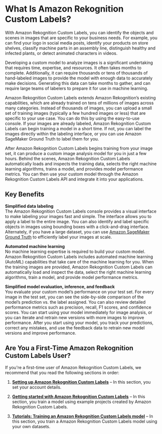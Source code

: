# What Is Amazon Rekognition Custom Labels?<a name="what-is"></a>

With Amazon Rekognition Custom Labels, you can identify the objects and scenes in images that are specific to your business needs\. For example, you can find your logo in social media posts, identify your products on store shelves, classify machine parts in an assembly line, distinguish healthy and infected plants, or detect animated characters in videos\.

Developing a custom model to analyze images is a significant undertaking that requires time, expertise, and resources\. It often takes months to complete\. Additionally, it can require thousands or tens of thousands of hand\-labeled images to provide the model with enough data to accurately make decisions\. Generating this data can take months to gather, and can require large teams of labelers to prepare it for use in machine learning\.

Amazon Rekognition Custom Labels extends Amazon Rekognition’s existing capabilities, which are already trained on tens of millions of images across many categories\. Instead of thousands of images, you can upload a small set of training images \(typically a few hundred images or less\) that are specific to your use case\. You can do this by using the easy\-to\-use console\. If your images are already labeled, Amazon Rekognition Custom Labels can begin training a model in a short time\. If not, you can label the images directly within the labeling interface, or you can use Amazon SageMaker Ground Truth to label them for you\. 

After Amazon Rekognition Custom Labels begins training from your image set, it can produce a custom image analysis model for you in just a few hours\. Behind the scenes, Amazon Rekognition Custom Labels automatically loads and inspects the training data, selects the right machine learning algorithms, trains a model, and provides model performance metrics\. You can then use your custom model through the Amazon Rekognition Custom Labels API and integrate it into your applications\.

## Key Benefits<a name="key-benefits"></a>

**Simplified data labeling**  
The Amazon Rekognition Custom Labels console provides a visual interface to make labeling your images fast and simple\. The interface allows you to apply a label to the entire image\. You can also identify and label specific objects in images using bounding boxes with a click\-and\-drag interface\. Alternately, if you have a large dataset, you can use [Amazon SageMaker Ground Truth](https://aws.amazon.com/sagemaker/groundtruth/) to efficiently label your images at scale\.

**Automated machine learning**  
No machine learning expertise is required to build your custom model\. Amazon Rekognition Custom Labels includes automated machine learning \(AutoML\) capabilities that take care of the machine learning for you\. When the training images are provided, Amazon Rekognition Custom Labels can automatically load and inspect the data, select the right machine learning algorithms, train a model, and provide model performance metrics\.

**Simplified model evaluation, inference, and feedback**  
You evaluate your custom model’s performance on your test set\. For every image in the test set, you can see the side\-by\-side comparison of the model’s prediction vs\. the label assigned\. You can also review detailed performance metrics such as precision, recall, F1 scores, and confidence scores\. You can start using your model immediately for image analysis, or you can iterate and retrain new versions with more images to improve performance\. After you start using your model, you track your predictions, correct any mistakes, and use the feedback data to retrain new model versions and improve performance\.

## Are You a First\-Time Amazon Rekognition Custom Labels User?<a name="first-time-user"></a>

If you're a first\-time user of Amazon Rekognition Custom Labels, we recommend that you read the following sections in order:

1. **[Setting up Amazon Rekognition Custom Labels](su-set-up.md)** – In this section, you set your account details\.

1. **[Getting started with Amazon Rekognition Custom Labels](gs-introduction.md)** – In this section, you train a model using example projects created by Amazon Rekognition Custom Labels\.

1. **[Tutorials: Training an Amazon Rekognition Custom Labels model](tutorial-introduction.md)** – In this section, you train a Amazon Rekognition Custom Labels model using your own datasets\.